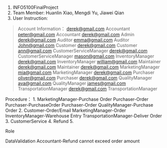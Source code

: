1. INFO5100FinalProject  
2. Team Member: Huanlin Xiao, Mengdi Yu, Jiawei Qian  
3. User Instruction:  
> Account Information：
derek@gmail.com Accountant
peter@gmail.com Accountant
derek@gmail.com Admin
derek@gmail.com Auditor
emma@gmail.com Auditor
John@gmail.com Customer
derek@gmail.com Customer
ann@gmail.com CustomerServiceManager
derek@gmail.com CustomerServiceManager
mason@gmail.com InventoryManager
derek@gmail.com InventoryManager
william@gmail.com Maintainer
derek@gmail.com Maintainer
derek@gmail.com MarketingManager
mia@gmail.com MarketingManager
derek@gmail.com Purchaser
oliver@gmail.com Purchaser
derek@gmail.com QualityManager
ava@gmail.com QualityManager
james@gmail.com TransportationManager
derek@gmail.com TransportationManager

Procedure：
1.
MarketingManager-Purchase Order
Purchaser-Order
Purchaser-PurchaseOrder
Purchaser-Order
QualityManager-Purchase Order
2.
Customer-Order/Email
MarketingManager-Order
InventoryManager-Warehouse Entry
TransportationManager-Deliver Order
3.
CustomerService
4.
Refund
5.


Role 


DataValidation
Accountant-Refund cannot exceed order amount
